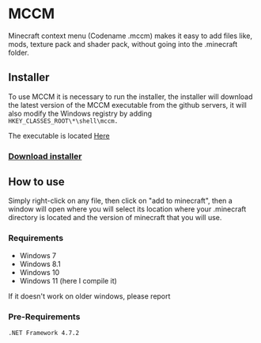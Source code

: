 # MCCM
Minecraft context menu (Codename .mccm) makes it easy to add files like, mods, texture pack and shader pack, without going into the .minecraft folder.

## Installer

To use MCCM it is necessary to run the installer, the installer will download the latest version of the MCCM executable from the github servers, it will also modify the Windows registry by adding `HKEY_CLASSES_ROOT\*\shell\mccm.`

The executable is located [Here](https://github.com/grpzz/mccm/tree/master/mccmInstaller/bin)

### [Download installer](https://raw.githubusercontent.com/grpzz/mccm/master/mccmInstaller/bin/mccmInstaller.exe)

## How to use 

Simply right-click on any file, then click on "add to minecraft", then a window will open where you will select its location where your .minecraft directory is located and the version of minecraft that you will use.

### Requirements
 - Windows 7
 - Windows 8.1
 - Windows 10
 - Windows 11 (here I compile it)

If it doesn't work on older windows, please report

### Pre-Requirements
```
.NET Framework 4.7.2
```

